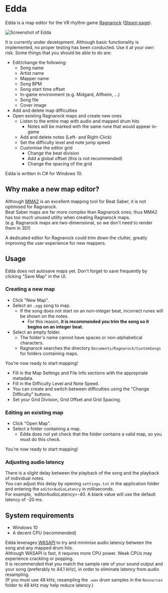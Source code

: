 # Edda

Edda is a map editor for the VR rhythm game [Ragnarock](https://www.ragnarock-vr.com/home) ([Steam page](https://store.steampowered.com/app/1345820/Ragnarock/)).

![Screenshot of Edda](https://i.imgur.com/8efrXnC.png)

It is currently under development. Although basic functionality is implemented, no proper testing has been conducted. Use it at your own risk.
Some things that you should be able to do are:
- Edit/change the following:
  - Song name
  - Artist name
  - Mapper name
  - Song BPM
  - Song start time offset
  - In-game environment (e.g. Midgard, Alfheim, ...)
  - Song file
  - Cover image
- Add and delete map difficulties
- Open existing Ragnarock maps and create new ones
  - Listen to the entire map with audio and mapped drum hits
     - Notes will be marked with the same rune that would appear in-game
  - Add and delete notes (Left- and Right-Click)
  - Set the difficulty level and note jump speed
  - Customise the editor grid
    - Change the beat division
    - Add a global offset (this is not recommended)
    - Change the spacing of the grid

Edda is written in C# for Windows 10.

## Why make a new map editor?

Although [MMA2](https://github.com/Shadnix-was-taken/MediocreMapper) is an excellent mapping tool for Beat Saber, it is not optimised for Ragnarock.  
Beat Saber maps are far more complex than Ragnarock ones; thus MMA2 has too much unused utility when creating Ragnarock maps.  
(e.g. Ragnarock maps are two-dimensional, so we don't need to render them in 3D!)

A dedicated editor for Ragnarock could trim down the clutter, greatly improving the user experience for new mappers.

## Usage

Edda does not autosave maps yet. Don't forget to save frequently by clicking "Save Map" in the UI.

### Creating a new map
- Click "New Map".
- Select an `.ogg` song to map.
   - If the song does not start on an non-integer beat, incorrect runes will be shown on the notes.
     - For this reason, **it is recommended you trim the song so it begins on an integer beat**.
- Select an empty folder.
  - The folder's name cannot have spaces or non-alphabetical characters.
  - Ragnarock searches the directory `Documents/Ragnarock/CustomSongs` for folders containing maps.

You're now ready to start mapping!

- Fill in the Map Settings and File Info sections with the appropriate metadata.
- Fill in the Difficulty Level and Note Speed.
- You can create and switch between difficulties using the "Change Difficulty" buttons.
- Set your Grid Division, Grid Offset and Grid Spacing.

### Editing an existing map
- Click "Open Map".
- Select a folder containing a map.
  - Edda does not yet check that the folder contains a valid map, so you must do this check.

You're now ready to start mapping!

### Adjusting audio latency
There is a slight delay between the playback of the song and the playback of individual notes.  
You can adjust this delay by opening `settings.txt` in the application folder and entering the `editorAudioLatency` in milliseconds.  
For example, `editorAudioLatency=-40. A blank value will use the default latency of -20 ms.

## System requirements
- Windows 10
- A decent CPU (recommended)

Edda leverages [WASAPI](https://docs.microsoft.com/en-us/windows/win32/coreaudio/wasapi) to try and minimise audio latency between the song and any mapped drum hits.  
Although WASAPI is fast, it requires more CPU power. Weak CPUs may experience crackling or popping.  
It is recommended that you match the sample rate of your sound output and your song (preferably to 44.1 kHz), in order to eliminate latency from audio resampling.  
(If you must use 48 kHz, resampling the `.wav` drum samples in the `Resources` folder to 48 kHz may help reduce latency.)  